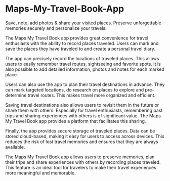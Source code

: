 # Maps-My-Travel-Book-App
Save, note, add photos &amp; share your visited places. Preserve unforgettable memories securely and personalize your travels.

The Maps My Travel Book app provides great convenience for travel enthusiasts with the ability to record places traveled. Users can mark and save the places they have traveled to and create a personal travel diary.

The app can precisely record the locations of traveled places. This allows users to easily remember travel routes, sightseeing and favorite spots. It is also possible to add detailed information, photos and notes for each marked place.

Users can also use the app to plan their travel destinations in advance. They can mark targeted locations, do research on places to explore and pre-determine travel routes. This makes travel more organized and efficient.

Saving travel destinations also allows users to revisit them in the future or share them with others. Especially for travel enthusiasts, remembering past trips and sharing experiences with others is of significant value. The Maps My Travel Book app provides a platform that facilitates this sharing.

Finally, the app provides secure storage of traveled places. Data can be stored cloud-based, making it easy for users to access across devices. This reduces the risk of lost travel memories and ensures that they are always available.

The Maps My Travel Book app allows users to preserve memories, plan their trips and share experiences with others by recording places traveled. This feature is an ideal tool for travelers to make their travel experiences more meaningful and memorable.

